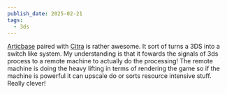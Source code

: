 ```yaml
---
publish_date: 2025-02-21
tags:
  - 3ds
---
```

[Articbase](https://github.com/PabloMK7/ArticBaseServer) paired with [Citra](https://github.com/PabloMK7/citra) is rather awesome. It sort of turns a 3DS into a switch like system. My understanding is that it fowards the signals of 3ds process to  a remote machine to actually do the processing! The remote machine is doing the heavy lifting in terms of rendering the game so if the machine is powerful it can upscale do or sorts resource intensive stuff. Really clever!

